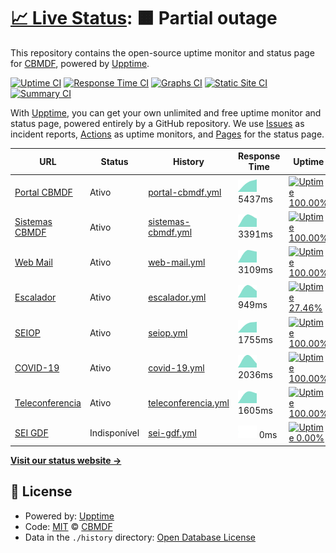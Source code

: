 # [📈 Live Status](https://CBMDF.github.io/upptime): <!--live status--> **🟧 Partial outage**

This repository contains the open-source uptime monitor and status page for [CBMDF](www.cbm.df.gov.br), powered by [Upptime](https://github.com/upptime/upptime).

[![Uptime CI](https://github.com/koj-co/upptime/workflows/Uptime%20CI/badge.svg)](https://github.com/koj-co/upptime/actions?query=workflow%3A%22Uptime+CI%22)
[![Response Time CI](https://github.com/koj-co/upptime/workflows/Response%20Time%20CI/badge.svg)](https://github.com/koj-co/upptime/actions?query=workflow%3A%22Response+Time+CI%22)
[![Graphs CI](https://github.com/koj-co/upptime/workflows/Graphs%20CI/badge.svg)](https://github.com/koj-co/upptime/actions?query=workflow%3A%22Graphs+CI%22)
[![Static Site CI](https://github.com/koj-co/upptime/workflows/Static%20Site%20CI/badge.svg)](https://github.com/koj-co/upptime/actions?query=workflow%3A%22Static+Site+CI%22)
[![Summary CI](https://github.com/koj-co/upptime/workflows/Summary%20CI/badge.svg)](https://github.com/koj-co/upptime/actions?query=workflow%3A%22Summary+CI%22)

With [Upptime](https://upptime.js.org), you can get your own unlimited and free uptime monitor and status page, powered entirely by a GitHub repository. We use [Issues](https://github.com/CBMDF/upptime/issues) as incident reports, [Actions](https://github.com/CBMDF/upptime/actions) as uptime monitors, and [Pages](https://CBMDF.github.io/upptime) for the status page.

<!--start: status pages-->
<!-- This summary is generated by Upptime (https://github.com/upptime/upptime) -->
<!-- Do not edit this manually, your changes will be overwritten -->

| URL                                                      | Status       | History                                                                                            | Response Time                                                                         | Uptime                                                                                                                                                                                                                     |
| -------------------------------------------------------- | ------------ | -------------------------------------------------------------------------------------------------- | ------------------------------------------------------------------------------------- | -------------------------------------------------------------------------------------------------------------------------------------------------------------------------------------------------------------------------- |
| [Portal CBMDF](https://www.cbm.df.gov.br)                | Ativo        | [portal-cbmdf.yml](https://github.com/CBMDF/upptime/commits/master/history/portal-cbmdf.yml)       | <img alt="Response time graph" src="./graphs/portal-cbmdf.png" height="20"> 5437ms    | [![Uptime 100.00%](https://img.shields.io/endpoint?url=https%3A%2F%2Fraw.githubusercontent.com%2FCBMDF%2Fupptime%2Fmaster%2Fapi%2Fportal-cbmdf%2Fuptime.json)](https://CBMDF.github.io/upptime/history/portal-cbmdf)       |
| [Sistemas CBMDF](https://sistemas.cbm.df.gov.br)         | Ativo        | [sistemas-cbmdf.yml](https://github.com/CBMDF/upptime/commits/master/history/sistemas-cbmdf.yml)   | <img alt="Response time graph" src="./graphs/sistemas-cbmdf.png" height="20"> 3391ms  | [![Uptime 100.00%](https://img.shields.io/endpoint?url=https%3A%2F%2Fraw.githubusercontent.com%2FCBMDF%2Fupptime%2Fmaster%2Fapi%2Fsistemas-cbmdf%2Fuptime.json)](https://CBMDF.github.io/upptime/history/sistemas-cbmdf)   |
| [Web Mail](https://webmail.cbm.df.gov.br)                | Ativo        | [web-mail.yml](https://github.com/CBMDF/upptime/commits/master/history/web-mail.yml)               | <img alt="Response time graph" src="./graphs/web-mail.png" height="20"> 3109ms        | [![Uptime 100.00%](https://img.shields.io/endpoint?url=https%3A%2F%2Fraw.githubusercontent.com%2FCBMDF%2Fupptime%2Fmaster%2Fapi%2Fweb-mail%2Fuptime.json)](https://CBMDF.github.io/upptime/history/web-mail)               |
| [Escalador](https://escalador.cbm.df.gov.br)             | Ativo        | [escalador.yml](https://github.com/CBMDF/upptime/commits/master/history/escalador.yml)             | <img alt="Response time graph" src="./graphs/escalador.png" height="20"> 949ms        | [![Uptime 27.46%](https://img.shields.io/endpoint?url=https%3A%2F%2Fraw.githubusercontent.com%2FCBMDF%2Fupptime%2Fmaster%2Fapi%2Fescalador%2Fuptime.json)](https://CBMDF.github.io/upptime/history/escalador)              |
| [SEIOP](https://seiop.cbm.df.gov.br)                     | Ativo        | [seiop.yml](https://github.com/CBMDF/upptime/commits/master/history/seiop.yml)                     | <img alt="Response time graph" src="./graphs/seiop.png" height="20"> 1755ms           | [![Uptime 100.00%](https://img.shields.io/endpoint?url=https%3A%2F%2Fraw.githubusercontent.com%2FCBMDF%2Fupptime%2Fmaster%2Fapi%2Fseiop%2Fuptime.json)](https://CBMDF.github.io/upptime/history/seiop)                     |
| [COVID-19](https://covid.cbm.df.gov.br)                  | Ativo        | [covid-19.yml](https://github.com/CBMDF/upptime/commits/master/history/covid-19.yml)               | <img alt="Response time graph" src="./graphs/covid-19.png" height="20"> 2036ms        | [![Uptime 100.00%](https://img.shields.io/endpoint?url=https%3A%2F%2Fraw.githubusercontent.com%2FCBMDF%2Fupptime%2Fmaster%2Fapi%2Fcovid-19%2Fuptime.json)](https://CBMDF.github.io/upptime/history/covid-19)               |
| [Teleconferencia](https://teleconferencia.cbm.df.gov.br) | Ativo        | [teleconferencia.yml](https://github.com/CBMDF/upptime/commits/master/history/teleconferencia.yml) | <img alt="Response time graph" src="./graphs/teleconferencia.png" height="20"> 1605ms | [![Uptime 100.00%](https://img.shields.io/endpoint?url=https%3A%2F%2Fraw.githubusercontent.com%2FCBMDF%2Fupptime%2Fmaster%2Fapi%2Fteleconferencia%2Fuptime.json)](https://CBMDF.github.io/upptime/history/teleconferencia) |
| [SEI GDF](https://sei.df.gov.br)                         | Indisponível | [sei-gdf.yml](https://github.com/CBMDF/upptime/commits/master/history/sei-gdf.yml)                 | <img alt="Response time graph" src="./graphs/sei-gdf.png" height="20"> 0ms            | [![Uptime 0.00%](https://img.shields.io/endpoint?url=https%3A%2F%2Fraw.githubusercontent.com%2FCBMDF%2Fupptime%2Fmaster%2Fapi%2Fsei-gdf%2Fuptime.json)](https://CBMDF.github.io/upptime/history/sei-gdf)                   |

<!--end: status pages-->

[**Visit our status website →**](https://CBMDF.github.io/upptime)

## 📄 License

- Powered by: [Upptime](https://github.com/upptime/upptime)
- Code: [MIT](./LICENSE) © [CBMDF](www.cbm.df.gov.br)
- Data in the `./history` directory: [Open Database License](https://opendatacommons.org/licenses/odbl/1-0/)
